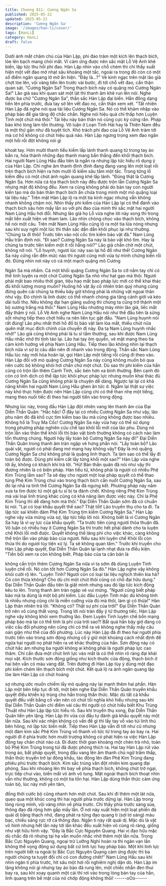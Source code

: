 ```yaml
---
title: Chương 811: Cương Ngân Sa
published: 2025-05-22
updated: 2025-05-22
description: 'Cương Ngân Sa'
image: '/images/han-li/cover/'
tags: [HanLi]
category: HanLi
draft: false
---
```


Dưới ánh mắt chăm chú của Hàn Lập, phi đao trảm một kích lên
thạch bích, lóe lên bạch mang chói mắt.
Vì cảm ứng được nên sắc mặt Lỗ Vệ Anh khẽ biến, lập tức thu
hồi phi đao.
Hàn Lập nhìn vào chỗ chém thì chỉ thấy xuất hiện một vết đao mờ
nhạt sâu khoảng một tấc, ngoài ra trong đó còn có một số điểm
ngân quang lờ mờ ẩn hiện.
"Đây là…?" Vẻ kinh ngạc trên mặt lão giả chợt lóe lên, vội vàng
tiến lên trước vài bước, đi tới chỗ vết đao, cẩn thận quan sát.
"Cương Ngân Sa? Trong thạch bích này có quặng mỏ Cương
Ngân Sa!" Lão giả sau khi quan sát một lát thì thanh âm khẽ run
lên nói.
Nghe được ba chữ "Cương Ngân Sa", thần sắc Hàn Lập đại biến.
Hắn đồng dạng tiến lên phía trước, đưa tay sờ lên vết đao nọ,
cẩn thận xem xét.
"Tất nhiên Hàn Lập đã nghe nói qua tài liệu Cương Ngân Sa. Nó
có thể khảm nhập vào pháp bảo để gia tăng độ chắc chắn. Nghe
nói hiệu quả chỉ thấp hơn Luyện Tinh một chút mà thôi."
Tài liệu này bản thân nó cũng cực kỳ cứng rắn. Pháp bảo khó
lòng làm tổn thương. Vô luận ở Loạn Tinh Hải hay là Thiên Nam
đều là một thứ gần như đã tuyệt tích.
Khó trách phi đao của Lỗ Vệ Anh trảm tới mà cơ hồ không có chút
hiệu quả nào.
Hàn Lập ngưng trọng xem đao ngân một hồi rồi đột không nói gì

khoát tay. Hơn mười thanh tiểu kiếm lấp lánh thanh quang từ
trong tay áo bắn ra, hóa thành những đạo thanh mang bắn thẳng
đến khối thạch bích.
Hai người Nam Lũng Hầu đầu tiên là ngẩn ra nhưng lập tức hiểu
rõ dụng ý của Hàn Lập.
Chỉ nghe âm thanh đinh đinh đang đang vang lên một loạt rồi trên
thạch bích hiện ra hơn mười lỗ kiếm sâu tầm một tấc. Trong từng
lổ kiếm đều có một chút ánh ngân quang khẽ lấp lánh.
"Đúng thật là Cương Ngân Sa. Hơn nữa cả tòa thạch bích này
đều được trộn lẫn Cương Ngân Sa nhưng mật độ không đều.
Xem ra cũng không phải do bàn tay con người kiến tạo mà do bản
thân thạch bích ẩn chứa trong mình một mỏ quặng loại tài liệu
này." Trên mặt Hàn Lập lộ ra một tia kinh ngạc nhưng vẫn không
nhanh không chậm nói.
Nhìn thấy phi kiếm của Hàn Lập lại có thể đánh vào thạch bích
sâu hơn mấy lần so với phi đao của mình thì sắc mặt hai người
Nam Lũng Hầu hơi đổi.
Nhưng lão giả họ Lỗ vừa nghe lời này xong thì trong mắt liền xuất
hiện vẻ tham lam. Lão nhìn chòng chọc vào thạch bích, không hề
nói một câu.
Trên măt Nam Lũng Hầu cũng lộ ra một tia lửa nóng nhưng sau
khi suy nghĩ một lúc thì thần sắc dần dần khôi phục lại như
thường.
"Chúng ta đi thôi! Trước tiên vào nội cốc tìm kiếm bảo vật đã."
Nam Lũng Hầu trấn định nói.
"Đi sao? Cương Ngân Sa này là bảo vật khó tìm. Hay là chúng ta
trước tiên kiếm một ít rồi hẵng nói?" Lão giả chần chờ một chút,
không nỡ nói.
"Lỗ huynh, ngươi lúc này sao lại hồ đồ như thế! Cương Ngân Sa
này cứng rắn đến mức nào thì ngươi cũng mới vừa tự mình chứng
kiến rồi đó. Đừng nhìn nơi này có cả một mạch quặng mỏ Cương

Ngân Sa mà nhầm. Cả một khối quặng Cương Ngân Sa to cỡ
nắm tay chỉ có thể tinh luyện ra một chút Cương Ngân Sa nhỏ
như hạt gạo mà thôi. Ngươi phải mất bao nhiêu thời gian, tiêu hao
mất bao pháp lực mới có thể khai thác đủ khối lượng mong
muốn? Huống hồ vật ấy cố nhiên trân quý nhưng cũng đừng quên
cái chúng ta thiếu bây giờ không phải là những vật ngọai thân như
vậy. Đó chính là linh dược có thể nhanh chóng gia tăng cảnh giới
và kéo dài tuổi thọ. Nếu không đại hạn giáng xuống thì chúng ta
cũng trở thành một bộ xương trắng mà thôi." Nam Lũng Hầu
nhướng mày nhìn lão giả, liếc mắt đầy thâm ý nói.
Lỗ Vệ Anh nghe Nam Lũng Hầu nói như thế đầu tiên là sửng sốt
nhưng tiếp theo chợt hiểu ra nên liên tục gật đầu.
"Nam Lũng huynh nói rất đúng! Lão phu nhất thời hồ đồ bị bảo vật
làm lóa mắt, thiếu chút nữa quên mất mục đích chính của chuyến
đi này. Đa tạ Nam Lũng huynh nhắc nhở!" Lão giả cũng không
phải là tu sĩ tầm thường, sau khi được Nam Lũng Hầu nhắc nhở
thì tỉnh táo lại. Lão hai tay ôm quyền, vẻ mặt mang theo tia cảm
kính hướng về phía Nam Lũng Hầu.
Tiếp theo lão không nhìn lại thạch bích nữa vì sợ bị câu dẫn nên
đi nhanh vào trong động.
Thần sắc Nam Lũng Hầu lúc này mới hòa hoãn lại, gọi Hàn Lập
một tiếng rồi cũng đi theo vào.
Hàn Lập đối với mỏ quặng Cương Ngân Sa này cũng không
muốn bỏ qua nên cước bộ không khỏi hơi chần chừ một chút.
Dù sao thì phi kiếm của hắn cũng có trộn lẫn thêm Canh Tinh, sắc
bén hơn xa bình thường. Bên cạnh đó còn có linh dịch có thể lập
tức khôi phục pháp lực nhưng muốn khai thác đủ Cương Ngân
Sa cũng không phải là chuyện dễ dàng. Ngược lại lại có khả năng
khiến hai người Nam Lũng Hầu ghen ăn tức ở.
Ngẫm lại thật sự việc này khó thực hiện được nên Hàn Lập cũng
chỉ có thể than nhẹ một tiếng, mang theo nuối tiếc đi theo hai
người tiến vào trong động.

Nhưng lúc này, trong đầu Hàn Lập đột nhiên vang lên thanh âm
của Đại Diễn Thần Quân: "Hắc hắc! Ở đây lại có nhiều Cương
Ngân Sa như vậy, lão phu năm đó đã khổ cực tìm kiếm bao lâu
mà cũng không được bao nhiêu. Không hổ là Trụy Ma Cốc!
Cương Ngân Sa này vừa hay có thể sử dụng trong phương pháp
nghiên cứu chế tạo khôi lỗi mới của lão phu. Dùng nó trộn lẫn vào
thân thể khôi lỗi thì bảo vật bình thường không có cách nào làm
tổn thương chúng. Ngươi hãy lấy toàn bộ Cương Ngân Sa này đi!"
Đại Diễn Thần Quân trong thanh âm tràn ngập vẻ hưng phấn nói.
"Lấy toàn bộ? Lão quái vật, ngươi có phải đang mơ mang hay
không vậy? Đây là mỏ quặng Cương Ngân Sa chứ không phải là
quặng linh thạch. Ta làm sao có thể lấy đi toàn bộ được. Dùng phi
kiếm cắt lấy từng khối một sao?" Hàn Lập vừa nghe lời ấy, không
có khách khí trả lời.
"Hừ! Bản thần quân đã nói như vậy thì đương nhiên là có biện
pháp. Hàn tiểu tử, không phải là ngươi có nhiều Phệ Kim Trùng
lắm sao? Ta sẽ dạy cho ngươi một loại pháp quyết có thể thao
túng Phệ Kim Trùng chui vào trong thạch bích cắn nuốt Cương
Ngân Sa, sau đó lại nhả ra tinh thể Cương Ngân Sa đã ngưng kết.
Phương pháp này năm xưa ta tìm được từ một gã tu sĩ bị ta đánh
chết. Không riêng Phệ Kim Trùng mà vài loại linh trùng khác cũng
có khả năng làm được việc này. Chỉ là Phệ Kim Trùng thì dễ dàng
hơn mà thôi." Đại Diễn Thần Quân sớm đã có chuẩn bị nói.
"Lại có loại khẩu quyết thế sao? Thật tốt! Lão truyền thụ cho ta đi.
Ta lập tức sai khiến đám Phệ Kim Trùng tìm kiếm Cương Ngân
Sa." Hàn Lập nghe vậy vừa mừng vừa sợ, lập tức tiếp lời nói.
Không biết là vì Cương Ngân Sa hay là vì uy lực của khẩu quyết.
"Ta trước tiên cùng ngươi thỏa thuận đã. Vô luận có nhiều hay ít
Cương Ngân Sa thì trước hết phải dành cho ta luyện chế Khôi lỗi
mới được. Quyết không thể lãng phí cho việc khác, càng không
thể trộn lẫn vào pháp bảo của ngươi. Nếu sau khi luyện chế Khôi
lỗi còn thừa thì do ngươi tùy tiện xử lý. Ta sẽ không quan tâm."
Trước khi truyền cho Hàn Lập pháp quyết, Đại Diễn Thần Quân
lại lạnh nhạt đưa ra điều kiện.
"Tiền bối xem ra còn không biết. Pháp bảo của ta căn bản là

không cần trộn thêm Cương Ngân Sa nữa vì ta sớm đã dùng
Luyện Tinh luyện chế rồi. Nó còn tốt hơn Cương Ngân Sa đó."
Hàn Lập nghe vậy không khỏi cười rộ lên.
"Luyện Tinh? Ngươi còn có loại tài liệu nghịch thiên kia hả? Có
còn thừa không? Cho dù chỉ một chút thôi cũng có chỗ đại hữu
dụng." Đại Diễn Thần Quân đầu tiên là giật mình nhưng sau đó
lập tức kích động kêu to lên. Trong thanh âm tràn ngập vẻ vui
mừng.
"Ngươi cũng biết pháp bảo mà ta dùng là một bộ phi kiếm. Lúc
đầu Luyện Tinh mặc dù không tính là nhiều nhưng cũng chỉ là
miễn cưỡng vừa đủ mà thôi, làm gì có thừa!" Hàn Lập thản nhiên
trả lời.
"Không có? Thật sự phí của trời!" Đại Diễn Thần Quân trở nên vô
cùng thất vọng. Trong lời nói tràn đầy ý tứ thương tiếc.
Hàn Lập nghe vậy không khỏi xem thường lão.
Đem Luyện Tinh luyện chế bổn mạng pháp bảo mà lại có thể tính
là phí của trời sao?! Bất quá hắn bây giờ đang có việc cầu đối
phương nên cũng chỉ có thể ra vẻ không nghe thấy mấy câu oán
giận như thế của đối phương.
Lúc này Hàn Lập đã đi theo hai người phía trước tiến vào trong
sơn động nhưng cố ý giữ một khoảng cách nhất định để ngừa hai
người nọ phát hiện ra vẻ khác thường của hắn.
Sơn động này có chút hắc ám nhưng ba người không ai không
phải là người pháp lực cao thâm. Chỉ cần đưa một chút linh lực
vào mắt là có thể nhìn rõ ràng đại khái mọi vật.
Kích thước sơn động giống như kích thước cửa động, thạch bích
ở hai bên vẫn có màu vàng đất.
Trên đường đi Hàn Lập tùy ý dùng một đạo phi kiếm chém lên
thạch bích một chút.
Kết quả lộ ra ánh ngân quang lập lòe làm Hàn Lập có chút hoảng

sợ nhưng ước muốn chiếm lấy mỏ quặng này lại mạnh thêm hai
phần.
Hàn Lập một bên tiếp tục đi tới, một bên nghe Đại Diễn Thần
Quân truyền khẩu quyết điều khiển kỳ trùng cho hắn trong thần
thức.
Mặc dù tất cả khẩu quyết đều viết bằng cổ văn nên có chút tối
nghĩa khó hiểu nhưng sau khi Đại Diễn Thần Quân chỉ điểm vài
câu thì người có chút hiểu biết Khu Trùng Thuật như Hàn Lập lập
tức hiểu rõ.
Sau khi truyền thụ xong, Đại Diễn Thần Quân liền yên lặng.
Hàn Lập thì vừa cúi đầu tự đánh giá khẩu quyết này một lần nữa.
Sau khi xác nhận không có vấn đề gì thì lấy tay vỗ vào túi linh thú
bên hông, nó lập tức biến mất.
Tiếp theo Hàn Lập vẫn đi tới như cũ nhưng một đám kim sắc Phệ
Kim Trùng vô thanh vô tức từ trong tay áo bay ra.
Hai người đi ở phía trước hơn mười trượng không có phát hiện ra
việc Hàn Lập động tay chân chút nào cả.
Đi được thời gian khoảng một chén trà nhỏ, toàn bộ Phệ Kim
Trùng trong túi đã được phóng thích ra.
Hai tay Hàn Lập rút vào trong áo, bắt pháp quyết, trong đầu vang
lên âm thanh chú ngữ trầm thấp, thần thức truyền trở lại động
khẩu, tác động lên đàn Phệ Kim Trùng đang phiêu phù trước
thạch bích.
Kim sắc trùng vân đột nhiên kim quang đại phóng. Sau khi
nhoáng lên thì bay về phía thạch bích, không chút trở ngại, trực
tiếp chui vào, biến mất vô ảnh vô tung.
Mặt ngoài thạch bích thoạt nhìn vẫn như thường, không có một
tia tổn hại.
Hàn Lập dùng thần thức cảm ứng toàn bộ, lúc này mới yên tâm,

đồng thời cước bộ cũng nhanh hơn một chút.
Sau khi đi thêm một lát nữa, quẹo qua một khúc cong thì hai
người phía trước dừng lại. Hàn Lập trong lòng rùng mình, vội
vàng nhìn về phía trước.
Chỉ thấy phía trước sáng sủa, thông đạo đã rộng hơn gấp mấy
lần.
Ở nơi này xuất hiện một loạt phiến đá quái dị bằng thạch nhữ,
đang phát ra từng đạo quang ti (sợi tơ sáng) màu bạc, chiếu sáng
rực rỡ cả thông đạo.
Ngân ti này rất quái dị. Mặc dù là vật vô hình nhưng hết lần này
tới lần khác đều xuất hiện vô cùng rõ ràng, giống như vật hữu
hình vậy.
"Đây là Bắc Cực Nguyên Quang. Hai vị đạo hữu mặc dù chắc đã
rõ nhưng tại hạ vẫn muốn nhắc nhở thêm một lần nữa. Trong Bắc
Cực Nguyên Quang, ngoại trừ Lưỡng Nghi hoàn ra thì ngàn vạn
lần không thể vọng động sử dụng bất cứ linh lực hay pháp bảo.
Một khi linh lực trên người tiết ra ngoài bị Bắc Cực Nguyên Quang
cảm ứng được thì ba người chúng ta tuyệt đối chỉ có con đường
chết!" Nam Lũng Hầu sau khi nhìn ngân ti phía trước, hít sâu một
hơi rồi nghiêm nghị dặn dò. Hàn Lập im lặng không nói gì nhưng
tay áo bào đã rung lên, một chiếc nhẫn đen thui bay ra, sau khi
xoay quanh một cái thì rơi vào trong lòng bàn tay của hắn, linh
quang trên bề mặt của nó chớp động không thôi!
------oOo------
